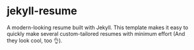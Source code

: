 # jekyll-resume
A modern-looking resume built with Jekyll.
This template makes it easy to quickly make several custom-tailored resumes with minimum effort
(And they look cool, too 👌).

